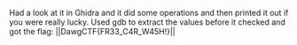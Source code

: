 Had a look at it in Ghidra and it did some operations and then printed it out if you were really lucky. Used gdb to extract the values before it checked and got the flag:
||DawgCTF{FR33_C4R_W45H!}||
